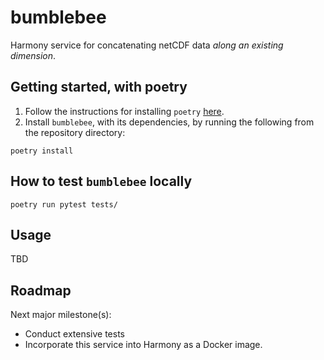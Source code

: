 # bumblebee

Harmony service for concatenating netCDF data *along an existing dimension*.

## Getting started, with poetry

1. Follow the instructions for installing `poetry` [here](https://python-poetry.org/docs/).
2. Install `bumblebee`, with its dependencies, by running the following from the repository directory:

```shell
poetry install
```

## How to test `bumblebee` locally

```shell
poetry run pytest tests/
```

## Usage
TBD

## Roadmap
Next major milestone(s):
- Conduct extensive tests
- Incorporate this service into Harmony as a Docker image.

